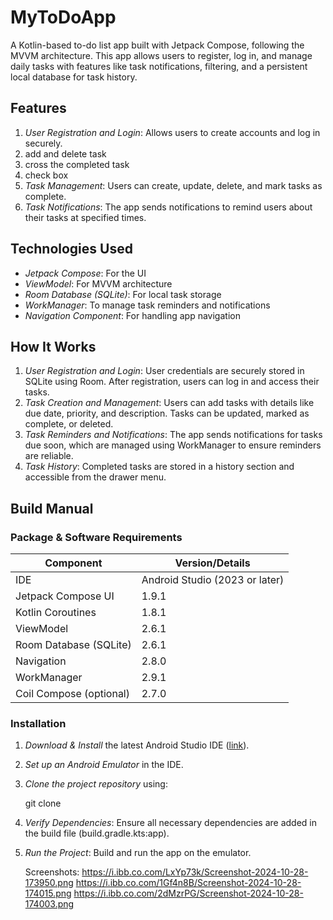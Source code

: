 # MyToDoApp

A Kotlin-based to-do list app built with Jetpack Compose, following the MVVM architecture. This app allows users to register, log in, and manage daily tasks with features like task notifications, filtering, and a persistent local database for task history.

## Features

1. *User Registration and Login*: Allows users to create accounts and log in securely.
2. add and delete task
3. cross the completed task
4. check box
5. *Task Management*: Users can create, update, delete, and mark tasks as complete.
6. *Task Notifications*: The app sends notifications to remind users about their tasks at specified times.
   

## Technologies Used

- *Jetpack Compose*: For the UI
- *ViewModel*: For MVVM architecture
- *Room Database (SQLite)*: For local task storage
- *WorkManager*: To manage task reminders and notifications
- *Navigation Component*: For handling app navigation

## How It Works

1. *User Registration and Login*: User credentials are securely stored in SQLite using Room. After registration, users can log in and access their tasks.
2. *Task Creation and Management*: Users can add tasks with details like due date, priority, and description. Tasks can be updated, marked as complete, or deleted.
3. *Task Reminders and Notifications*: The app sends notifications for tasks due soon, which are managed using WorkManager to ensure reminders are reliable.
4. *Task History*: Completed tasks are stored in a history section and accessible from the drawer menu.

## Build Manual

### Package & Software Requirements

| Component               | Version/Details          |
|-------------------------|--------------------------|
| IDE                     | Android Studio (2023 or later) |
| Jetpack Compose UI      | 1.9.1                    |
| Kotlin Coroutines       | 1.8.1                    |
| ViewModel               | 2.6.1                    |
| Room Database (SQLite)  | 2.6.1                    |
| Navigation              | 2.8.0                    |
| WorkManager             | 2.9.1                    |
| Coil Compose (optional) | 2.7.0                    |

### Installation

1. *Download & Install* the latest Android Studio IDE ([link](https://developer.android.com/studio)).
2. *Set up an Android Emulator* in the IDE.
3. *Clone the project repository* using:
   
   git clone 
   
4. *Verify Dependencies*: Ensure all necessary dependencies are added in the build file (build.gradle.kts:app).
5. *Run the Project*: Build and run the app on the emulator.
   
   Screenshots:
   https://i.ibb.co.com/LxYp73k/Screenshot-2024-10-28-173950.png
   https://i.ibb.co.com/1Gf4n8B/Screenshot-2024-10-28-174015.png
   https://i.ibb.co.com/2dMzrPG/Screenshot-2024-10-28-174003.png
